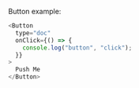 Button example:

```js
<Button
  type="doc"
  onClick={() => {
    console.log("button", "click");
  }}
>
  Push Me
</Button>
```
